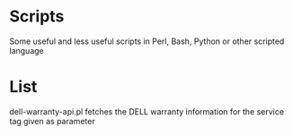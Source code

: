 Scripts
=======

Some useful and less useful scripts in Perl, Bash, Python or other scripted language

List
=======

dell-warranty-api.pl  fetches the DELL warranty information for the service tag given as parameter
